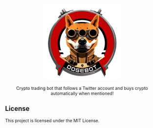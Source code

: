 <div align="center">
  <img src="img/dogebot.png" alt="doge-bot" width="250" height="250">
  <p>Crypto trading bot that follows a Twitter account and buys crypto automatically when mentioned!</p>
</div>


## License

This project is licensed under the MIT License.
